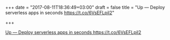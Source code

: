 +++
date = "2017-08-11T18:36:49+03:00"
draft = false
title = "Up — Deploy serverless apps in seconds https://t.co/6VsEFLpil2"

+++

<p><a href="https://medium.com/@tjholowaychuk/up-b3db1ca930ee">Up — Deploy serverless apps in seconds https://t.co/6VsEFLpil2 </a></p>
